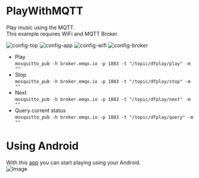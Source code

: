 # PlayWithMQTT

Play music using the MQTT.   
This example requires WiFi and MQTT Broker.   

![config-top](https://user-images.githubusercontent.com/6020549/213997705-0dcb798f-7abb-40d3-a365-575713222be0.jpg)
![config-app](https://user-images.githubusercontent.com/6020549/213997717-5dcac080-2385-4ef2-9712-400bf9c1daee.jpg)
![config-wifi](https://user-images.githubusercontent.com/6020549/213997727-4e6535c5-1c6d-4e2e-b642-f84cc35d84ee.jpg)
![config-broker](https://user-images.githubusercontent.com/6020549/213997731-366e50c0-94e6-4f90-a44c-77c307fa3105.jpg)

- Play   
```mosquitto_pub -h broker.emqx.io -p 1883 -t "/topic/dfplay/play" -m ""```   
- Stop   
```mosquitto_pub -h broker.emqx.io -p 1883 -t "/topic/dfplay/stop" -m ""```   
- Next   
```mosquitto_pub -h broker.emqx.io -p 1883 -t "/topic/dfplay/next" -m ""```   
- Query current status   
```mosquitto_pub -h broker.emqx.io -p 1883 -t "/topic/dfplay/query" -m ""```   

# Using Android
With this [app](https://play.google.com/store/apps/details?id=appinventor.ai_myhomethings_eu.MqttClientApp) you can start playing using your Android.   
![Image](https://github.com/user-attachments/assets/01d74a9a-fd23-4207-817c-7325db8c3d08)

